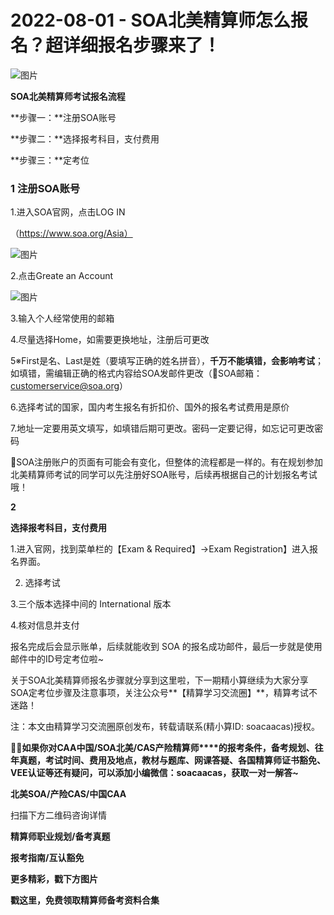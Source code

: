 # 2022-08-01 - SOA北美精算师怎么报名？超详细报名步骤来了！

![图片](https://mmbiz.qpic.cn/mmbiz_jpg/mK3FpI9af4kuz654ZnTTfSbSZVB0GCjocTz19a4QFiadkPtibQauSTy0TsJvL8IfJafUQvdR9wURArO1lzTPsXZQ/640?wx_fmt=jpeg&tp=webp&wxfrom=5&wx_lazy=1)

**SOA北美精算师考试报名流程**

**步骤一：**注册SOA账号

**步骤二：**选择报考科目，支付费用

**步骤三：**定考位

### **1** **注册SOA账号**

1.进入SOA官网，点击LOG IN

（https://www.soa.org/Asia）

![图片](https://mmbiz.qpic.cn/mmbiz_png/ZQ5icu64mWeMIujERxa0uOLWl7gumBQ64mn7B6DEzXSvN5tnEp2LleppicictpsicXnKzNTjbduiaPqapdibyJGZVA5Q/640?wx_fmt=png&tp=webp&wxfrom=5&wx_lazy=1)

2.点击Greate an Account

![图片](https://mmbiz.qpic.cn/mmbiz/ZQ5icu64mWeMGmibSc6hBmYzCrVnamy3ggXmeCPqoOUk6szgmEIUxV6wwFqdOp6aAibb7R2URCXglIv1PeHEGE5Zw/640?wx_fmt=jpeg&tp=webp&wxfrom=5&wx_lazy=1)

3.输入个人经常使用的邮箱



4.尽量选择Home，如需要更换地址，注册后可更改



5※First是名、Last是姓（要填写正确的姓名拼音），**千万不能填错，会影响考试**；如填错，需编辑正确的格式内容给SOA发邮件更改（📩SOA邮箱：customerservice@soa.org）



6.选择考试的国家，国内考生报名有折扣价、国外的报名考试费用是原价



7.地址一定要用英文填写，如填错后期可更改。密码一定要记得，如忘记可更改密码



🙋SOA注册账户的页面有可能会有变化，但整体的流程都是一样的。有在规划参加北美精算师考试的同学可以先注册好SOA账号，后续再根据自己的计划报名考试哦！



**2**

**选择报考科目，支付费用**

1.进入官网，找到菜单栏的【Exam & Required】→Exam Registration】进入报名界面。



2. 选择考试







3.三个版本选择中间的 International 版本







4.核对信息并支付





报名完成后会显示账单，后续就能收到 SOA 的报名成功邮件，最后一步就是使用邮件中的ID号定考位啦~

关于SOA北美精算师报名步骤就分享到这里啦，下一期精小算继续为大家分享SOA定考位步骤及注意事项，关注公众号**【精算学习交流圈】**，精算考试不迷路！

注：本文由精算学习交流圈原创发布，转载请联系(精小算ID: soacaacas)授权。

**💁‍♀️如果你对****CAA****中国/SOA北美/CAS产险精算师****的报考条件，备考规划、往年真题，考试时间、费用及地点，教材与题库、网课答疑、各国精算师证书豁免、VEE认证等还有疑问，可以添加小编微信：****soacaacas****，获取一对一解答~**

**北美SOA/产险CAS/中国CAA**

扫描下方二维码咨询详情



**精算师职业规划/备考真题**

**报考指南/互认豁免**

**更多精彩，戳下方图片**



[](http://mp.weixin.qq.com/s?__biz=Mzg5ODgxNDE0NQ==&mid=2247483716&idx=1&sn=e1df2885756e4f4a72d0567ffa4690bb&chksm=c05d98eaf72a11fca6a29c8eb62754a0b92898373d1de868332308fafe026d4c456fc0f4653f&scene=21#wechat_redirect)

[](http://mp.weixin.qq.com/s?__biz=Mzg5ODgxNDE0NQ==&mid=2247484036&idx=1&sn=9bfce993ba0c830ec1e4b39b6716dd12&chksm=c05d9b2af72a123ccbaf001cc3fc565750743273fa0647a136e7593c7e21d55402af0fed5006&scene=21#wechat_redirect)

[](http://mp.weixin.qq.com/s?__biz=Mzg5ODgxNDE0NQ==&mid=2247484305&idx=1&sn=faae400b6a109a99b390d9cf3b2e4c29&chksm=c05d9a3ff72a1329c36d211fdd502501b728c1692d079cf95ee41fd0269002f7c72cffff1ad0&scene=21#wechat_redirect)



**戳这里，免费领取精算师备考资料合集**